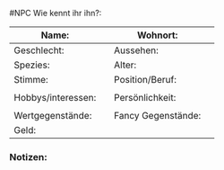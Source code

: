 #NPC 
Wie kennt ihr ihn?: 

| Name:              |     | Wohnort:           |     |
| ------------------ | --- | ------------------ | --- |
| Geschlecht:        |     | Aussehen:          |     |
| Spezies:           |     | Alter:             |     |
| Stimme:            |     | Position/Beruf:    |     |
|                    |     |                    |     |
| Hobbys/interessen: |     | Persönlichkeit:    |     |
|                    |     |                    |     |
| Wertgegenstände:   |     | Fancy Gegenstände: |     |
| Geld:              |     |                    |     |
### Notizen:
